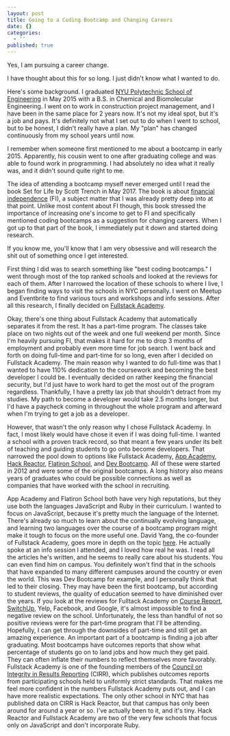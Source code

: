 ```yaml
---
layout: post
title: Going to a Coding Bootcamp and Changing Careers
date: {}
categories:
  - ''
published: true
---
```

Yes, I am pursuing a career change.

I have thought about this for so long. I just didn't know what I wanted to do.

Here's some background. I graduated [NYU Polytechnic School of Engineering](http://engineering.nyu.edu/) in May 2015 with a B.S. in Chemical and Biomolecular Engineering. I went on to work in construction project management, and I have been in the same place for 2 years now. It's not my ideal spot, but it's a job and pays. It's definitely not what I set out to do when I went to school, but to be honest, I didn't really have a plan. My "plan" has changed continuously from my school years until now.

I remember when someone first mentioned to me about a bootcamp in early 2015. Apparently, his cousin went to one after graduating college and was able to found work in programming. I had absolutely no idea what it really was, and it didn't sound quite right to me.

The idea of attending a bootcamp myself never emerged until I read the book Set for Life by Scott Trench in May 2017. The book is about [financial independence](https://www.reddit.com/r/financialindependence/wiki/faq) (FI), a subject matter that I was already pretty deep into at that point. Unlike most content about FI though, this book stressed the importance of increasing one's income to get to FI and specifically mentioned coding bootcamps as a suggestion for changing careers. When I got up to that part of the book, I immediately put it down and started doing research.

If you know me, you'll know that I am very obsessive and will research the shit out of something once I get interested.

First thing I did was to search something like "best coding bootcamps." I went through most of the top ranked schools and looked at the reviews for each of them. After I narrowed the location of these schools to where I live, I began finding ways to visit the schools in NYC personally. I went on Meetup and Eventbrite to find various tours and workshops and info sessions. After all this research, I finally decided on [Fullstack Academy](https://www.fullstackacademy.com/).

Okay, there's one thing about Fullstack Academy that automatically separates it from the rest. It has a part-time program. The classes take place on two nights out of the week and one full weekend per month. Since I'm heavily pursuing FI, that makes it hard for me to drop 3 months of employment and probably even more time for job search. I went back and forth on doing full-time and part-time for so long, even after I decided on Fullstack Academy. The main reason why I wanted to do full-time was that I wanted to have 110% dedication to the coursework and becoming the best developer I could be. I eventually decided on rather keeping the financial security, but I'd just have to work hard to get the most out of the program regardless. Thankfully, I have a pretty lax job that shouldn't detract from my studies. My path to become a developer would take 2.5 months longer, but I'd have a paycheck coming in throughout the whole program and afterward when I'm trying to get a job as a developer.

However, that wasn't the only reason why I chose Fullstack Academy. In fact, I most likely would have chose it even if I was doing full-time. I wanted a school with a proven track record, so that meant a few years under its belt of teaching and guiding students to go onto become developers. That narrowed the pool down to options like Fullstack Academy, [App Academy](https://www.appacademy.io/), [Hack Reactor](https://www.hackreactor.com/), [Flatiron School](https://flatironschool.com/), and [Dev Bootcamp](https://devbootcamp.com/). All of these were started in 2012 and were some of the original bootcamps. A long history also means years of graduates who could be possible connections as well as companies that have worked with the school in recruiting.

App Academy and Flatiron School both have very high reputations, but they use both the languages JavaScript and Ruby in their curriculum. I wanted to focus on JavaScript, because it's pretty much the language of the Internet. There's already so much to learn about the continually evolving language, and learning two languages over the course of a bootcamp program might make it tough to focus on the more useful one. David Yang, the co-founder of Fullstack Academy, goes more in depth on the topic [here](https://www.fullstackacademy.com/blog/is-the-programming-language-taught-at-a-coding-bootcamp-important). He actually spoke at an info session I attended, and I loved how real he was. I read all the articles he's written, and he seems to really care about his students. You can even find him on campus. You definitely won't find that in the schools that have expanded to many different campuses around the country or even the world. This was Dev Bootcamp for example, and I personally think that led to their closing. They may have been the first bootcamp, but according to student reviews, the quality of education seemed to have diminished over the years. If you look at the reviews for Fulltack Academy on [Course Report](https://www.coursereport.com/), [SwitchUp](https://www.switchup.org/), Yelp, Facebook, and Google, it's almost impossible to find a negative review on the school. Unfortunately, the less than handful of not so positive reviews were for the part-time program that I'll be attending. Hopefully, I can get through the downsides of part-time and still get an amazing experience. An important part of a bootcamp is finding a job after graduating. Most bootcamps have outcomes reports that show what percentage of students go on to land jobs and how much they get paid. They can often inflate their numbers to reflect themselves more favorably. Fullstack Academy is one of the founding members of the [Council on Integrity in Results Reporting](https://cirr.org/) (CIRR), which publishes outcomes reports from participating schools held to uniformly strict standards. That makes me feel more confident in the numbers Fullstack Academy puts out, and I can have more realistic expectations. The only other school in NYC that has published data on CIRR is Hack Reactor, but that campus has only been around for around a year or so. I've actually been to it, and it's tiny. Hack Reactor and Fullstack Academy are two of the very few schools that focus only on JavaScript and don't incorporate Ruby.

